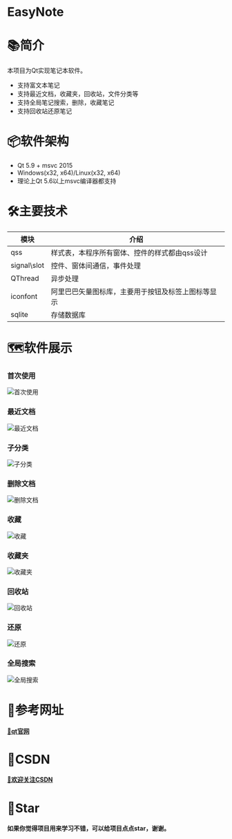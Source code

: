 # EasyNote

# 📚简介
本项目为Qt实现笔记本软件。
- 支持富文本笔记
- 支持最近文档，收藏夹，回收站，文件分类等
- 支持全局笔记搜索，删除，收藏笔记
- 支持回收站还原笔记

# 📦软件架构
- Qt 5.9 + msvc 2015
- Windows(x32, x64)/Linux(x32, x64) 
- 理论上Qt 5.6以上msvc编译器都支持

# 🛠️主要技术


| 模块                |     介绍                                                                          |
| -------------------|---------------------------------------------------------------------------------- |
| qss                   |     样式表，本程序所有窗体、控件的样式都由qss设计                                           |
| signal\slot                |     控件、窗体间通信，事件处理                                               |
| QThread              |     异步处理                                                                     |    
| iconfont      |     阿里巴巴矢量图标库，主要用于按钮及标签上图标等显示                                     |
| sqlite      |     存储数据库                                     |


# 🗺️软件展示

### 首次使用
![首次使用](https://gitee.com/hudejie/EasyNote/raw/master/screenshot/首次使用.png)

### 最近文档
![最近文档](https://gitee.com/hudejie/EasyNote/raw/master/screenshot/最近文档.png)

### 子分类
![子分类](https://gitee.com/hudejie/EasyNote/raw/master/screenshot/子分类.png)

### 删除文档
![删除文档](https://gitee.com/hudejie/EasyNote/raw/master/screenshot/删除文档.png)

### 收藏
![收藏](https://gitee.com/hudejie/EasyNote/raw/master/screenshot/收藏.png)

### 收藏夹
![收藏夹](https://gitee.com/hudejie/EasyNote/raw/master/screenshot/收藏夹.png)

### 回收站
![回收站](https://gitee.com/hudejie/EasyNote/raw/master/screenshot/回收站.png)

### 还原
![还原](https://gitee.com/hudejie/EasyNote/raw/master/screenshot/还原.png)

### 全局搜索
![全局搜索](https://gitee.com/hudejie/EasyNote/raw/master/screenshot/全局搜索.png)

# 📝参考网址

#### [📗qt官网](https://doc.qt.io/)


# 📌CSDN

#### [🎉欢迎关注CSDN](https://blog.csdn.net/qq_25549309)

# 🧡Star

#### 如果你觉得项目用来学习不错，可以给项目点点star，谢谢。
